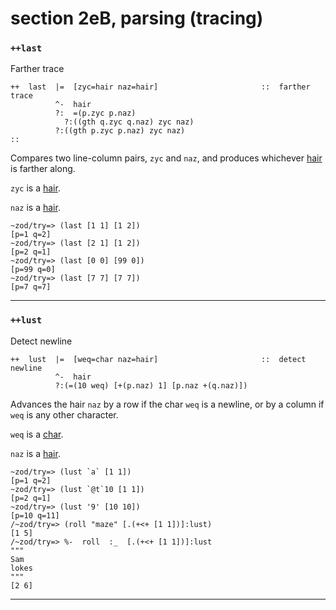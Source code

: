 section 2eB, parsing (tracing)
==============================

<h3 id="++last"><code>++last</code></h3>

Farther trace

    ++  last  |=  [zyc=hair naz=hair]                       ::  farther trace
              ^-  hair
              ?:  =(p.zyc p.naz)
                ?:((gth q.zyc q.naz) zyc naz)
              ?:((gth p.zyc p.naz) zyc naz)
    ::

Compares two line-column pairs, `zyc` and `naz`, and produces whichever
[hair]() is farther along.

`zyc` is a [hair]().

`naz` is a [hair]().

    ~zod/try=> (last [1 1] [1 2])
    [p=1 q=2]
    ~zod/try=> (last [2 1] [1 2])
    [p=2 q=1]
    ~zod/try=> (last [0 0] [99 0])
    [p=99 q=0]
    ~zod/try=> (last [7 7] [7 7])
    [p=7 q=7]

------------------------------------------------------------------------

<h3 id="++lust"><code>++lust</code></h3>

Detect newline

    ++  lust  |=  [weq=char naz=hair]                       ::  detect newline
              ^-  hair
              ?:(=(10 weq) [+(p.naz) 1] [p.naz +(q.naz)])

Advances the hair `naz` by a row if the char `weq` is a newline, or by a
column if `weq` is any other character.

`weq` is a [char]().

`naz` is a [hair]().

    ~zod/try=> (lust `a` [1 1])
    [p=1 q=2]
    ~zod/try=> (lust `@t`10 [1 1])
    [p=2 q=1]
    ~zod/try=> (lust '9' [10 10])
    [p=10 q=11]
    /~zod/try=> (roll "maze" [.(+<+ [1 1])]:lust)
    [1 5]
    /~zod/try=> %-  roll  :_  [.(+<+ [1 1])]:lust
    """
    Sam
    lokes
    """
    [2 6]

------------------------------------------------------------------------

